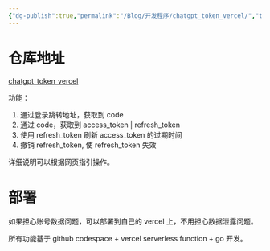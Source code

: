 ```yaml
---
{"dg-publish":true,"permalink":"/Blog/开发程序/chatgpt_token_vercel/","title":"使用 vercel serverless 部署 chatgpt 认证接口","tags":["Blog/vercel"],"noteIcon":"1"}
---
```



# 仓库地址 

[chatgpt_token_vercel](https://github.com/ayuayue/chatgpt_token_vercel)

功能：

1. 通过登录跳转地址，获取到 code
2. 通过 code，获取到 access_token | refresh_token
3. 使用 refresh_token 刷新 access_token 的过期时间
4. 撤销 refresh_token, 使 refresh_token 失效

详细说明可以根据网页指引操作。

# 部署

如果担心账号数据问题，可以部署到自己的 vercel 上，不用担心数据泄露问题。

所有功能基于 github codespace + vercel serverless function + go 开发。